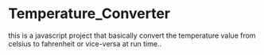 # Temperature_Converter
this is a javascript project that basically convert the temperature value from celsius to fahrenheit or vice-versa at run time..

